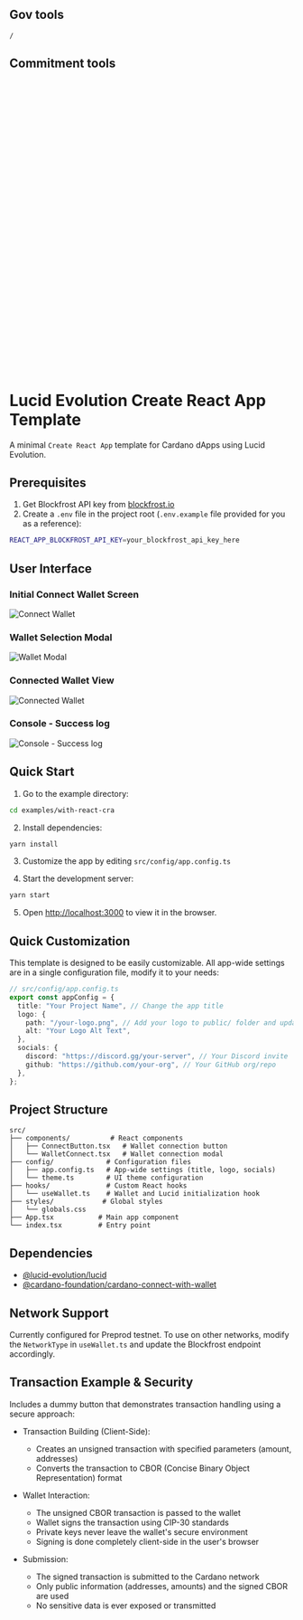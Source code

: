 
## Gov tools

`/`

## Commitment tools




<br/>
<br/>
<br/>
<br/>
<br/>
<br/>
<br/>
<br/>
<br/>
<br/>
<br/>
<br/>
<br/>
<br/>
<br/>
<br/>
<br/>
<br/>
<br/>
<br/>
<br/>
<br/>
<br/>
<br/>
<br/>
<br/>
<br/>
<br/>
<br/>
<br/>

# Lucid Evolution Create React App Template

A minimal `Create React App` template for Cardano dApps using Lucid Evolution.

## Prerequisites

1. Get Blockfrost API key from [blockfrost.io](https://blockfrost.io)
2. Create a `.env` file in the project root (`.env.example` file provided for
   you as a reference):

```bash
REACT_APP_BLOCKFROST_API_KEY=your_blockfrost_api_key_here
```

## User Interface

### Initial Connect Wallet Screen

![Connect Wallet](./public/readme/connect-wallet.png)

### Wallet Selection Modal

![Wallet Modal](./public/readme/wallet-modal.png)

### Connected Wallet View

![Connected Wallet](./public/readme/connected-wallet.png)

### Console - Success log

![Console - Success log](./public/readme/success-log.png)

## Quick Start

1. Go to the example directory:

```bash
cd examples/with-react-cra
```

2. Install dependencies:

```bash
yarn install
```

3. Customize the app by editing `src/config/app.config.ts`

4. Start the development server:

```bash
yarn start
```

5. Open [http://localhost:3000](http://localhost:3000) to view it in the
   browser.

## Quick Customization

This template is designed to be easily customizable. All app-wide settings are
in a single configuration file, modify it to your needs:

```typescript
// src/config/app.config.ts
export const appConfig = {
  title: "Your Project Name", // Change the app title
  logo: {
    path: "/your-logo.png", // Add your logo to public/ folder and update path
    alt: "Your Logo Alt Text",
  },
  socials: {
    discord: "https://discord.gg/your-server", // Your Discord invite
    github: "https://github.com/your-org", // Your GitHub org/repo
  },
};
```

## Project Structure

```
src/
├── components/          # React components
│   ├── ConnectButton.tsx   # Wallet connection button
│   └── WalletConnect.tsx   # Wallet connection modal
├── config/             # Configuration files
│   ├── app.config.ts   # App-wide settings (title, logo, socials)
│   └── theme.ts        # UI theme configuration
├── hooks/              # Custom React hooks
│   └── useWallet.ts    # Wallet and Lucid initialization hook
├── styles/            # Global styles
│   └── globals.css
├── App.tsx           # Main app component
└── index.tsx         # Entry point
```

## Dependencies

- [@lucid-evolution/lucid](https://github.com/Anastasia-Labs/lucid-evolution)
- [@cardano-foundation/cardano-connect-with-wallet](https://github.com/cardano-foundation/cardano-connect-with-wallet)

## Network Support

Currently configured for Preprod testnet. To use on other networks, modify the
`NetworkType` in `useWallet.ts` and update the Blockfrost endpoint accordingly.

## Transaction Example & Security

Includes a dummy button that demonstrates transaction handling using a secure
approach:

- Transaction Building (Client-Side):

  - Creates an unsigned transaction with specified parameters (amount,
    addresses)
  - Converts the transaction to CBOR (Concise Binary Object Representation)
    format

- Wallet Interaction:

  - The unsigned CBOR transaction is passed to the wallet
  - Wallet signs the transaction using CIP-30 standards
  - Private keys never leave the wallet's secure environment
  - Signing is done completely client-side in the user's browser

- Submission:
  - The signed transaction is submitted to the Cardano network
  - Only public information (addresses, amounts) and the signed CBOR are used
  - No sensitive data is ever exposed or transmitted
